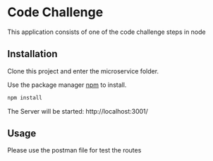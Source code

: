 # Code Challenge

This application consists of one of the code challenge steps in node

## Installation

Clone this project and enter the microservice folder.

Use the package manager [npm](https://nodejs.org/en/) to install.

```bash
npm install
```

The Server will be started: http://localhost:3001/

## Usage

Please use the postman file for test the routes